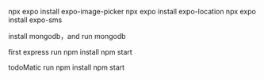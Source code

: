 npx expo install expo-image-picker
npx expo install expo-location
npx expo install expo-sms

install mongodb，and run mongodb

first express run
npm install
npm start

todoMatic run
npm install
npm start
